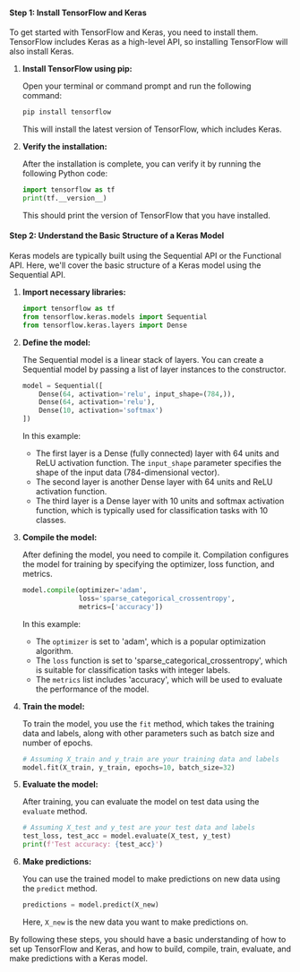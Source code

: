 #### Step 1: Install TensorFlow and Keras

To get started with TensorFlow and Keras, you need to install them. TensorFlow includes Keras as a high-level API, so installing TensorFlow will also install Keras.

1. **Install TensorFlow using pip:**

   Open your terminal or command prompt and run the following command:

   ```bash
   pip install tensorflow
   ```

   This will install the latest version of TensorFlow, which includes Keras.

2. **Verify the installation:**

   After the installation is complete, you can verify it by running the following Python code:

   ```python
   import tensorflow as tf
   print(tf.__version__)
   ```

   This should print the version of TensorFlow that you have installed.

#### Step 2: Understand the Basic Structure of a Keras Model

Keras models are typically built using the Sequential API or the Functional API. Here, we'll cover the basic structure of a Keras model using the Sequential API.

1. **Import necessary libraries:**

   ```python
   import tensorflow as tf
   from tensorflow.keras.models import Sequential
   from tensorflow.keras.layers import Dense
   ```

2. **Define the model:**

   The Sequential model is a linear stack of layers. You can create a Sequential model by passing a list of layer instances to the constructor.

   ```python
   model = Sequential([
       Dense(64, activation='relu', input_shape=(784,)),
       Dense(64, activation='relu'),
       Dense(10, activation='softmax')
   ])
   ```

   In this example:

   - The first layer is a Dense (fully connected) layer with 64 units and ReLU activation function. The `input_shape` parameter specifies the shape of the input data (784-dimensional vector).
   - The second layer is another Dense layer with 64 units and ReLU activation function.
   - The third layer is a Dense layer with 10 units and softmax activation function, which is typically used for classification tasks with 10 classes.

3. **Compile the model:**

   After defining the model, you need to compile it. Compilation configures the model for training by specifying the optimizer, loss function, and metrics.

   ```python
   model.compile(optimizer='adam',
                 loss='sparse_categorical_crossentropy',
                 metrics=['accuracy'])
   ```

   In this example:

   - The `optimizer` is set to 'adam', which is a popular optimization algorithm.
   - The `loss` function is set to 'sparse_categorical_crossentropy', which is suitable for classification tasks with integer labels.
   - The `metrics` list includes 'accuracy', which will be used to evaluate the performance of the model.

4. **Train the model:**

   To train the model, you use the `fit` method, which takes the training data and labels, along with other parameters such as batch size and number of epochs.

   ```python
   # Assuming X_train and y_train are your training data and labels
   model.fit(X_train, y_train, epochs=10, batch_size=32)
   ```

5. **Evaluate the model:**

   After training, you can evaluate the model on test data using the `evaluate` method.

   ```python
   # Assuming X_test and y_test are your test data and labels
   test_loss, test_acc = model.evaluate(X_test, y_test)
   print(f'Test accuracy: {test_acc}')
   ```

6. **Make predictions:**

   You can use the trained model to make predictions on new data using the `predict` method.

   ```python
   predictions = model.predict(X_new)
   ```

   Here, `X_new` is the new data you want to make predictions on.

By following these steps, you should have a basic understanding of how to set up TensorFlow and Keras, and how to build, compile, train, evaluate, and make predictions with a Keras model.
